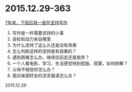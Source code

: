2015.12.29-363
==============
[7年来，下班后我一直在坚持写作](http://mp.weixin.qq.com/s?__biz=MzA3OTI2NTEwOQ==&amp;mid=401297824&amp;idx=1&amp;sn=826bde25d06b32893c99e0f0751ea9eb&amp;scene=1&amp;srcid=12303IVjQqk8iN8eAmn4UOBZ#rd)

1. 写作是一件需要坚持的小事
2. 目标和动力来自哪里
3. 为什么坚持了这么久还是没有效果
4. 怎么判断这样的坚持是有效果的？
5. 遇到困难怎么办，继续往前走还是放弃？
6. 一个人看电影、学习、生活感觉特别孤独、寂寞，如何排解？
7. 父母不相信你怎么办？
8. 面对亲朋好友的流言蜚语怎么办？

2015.12.29